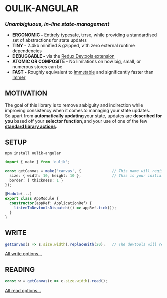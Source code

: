 # OULIK-ANGULAR #

### ***Unambigiuous, in-line state-management*** ###
- **ERGONOMIC -** Entirely typesafe, terse, while providing a standardised set of abstractions for state updates
- **TINY -** 2.4kb minified & gzipped, with zero external runtime dependencies
- **DEBUGGABLE -** via the [Redux Devtools extension](https://chrome.google.com/webstore/detail/redux-devtools/lmhkpmbekcpmknklioeibfkpmmfibljd?hl=en)
- **ATOMIC OR COMPOSITE -** No limitations on how big, small, or numerous stores can be
- **FAST -** Roughly equivalent to [Immutable](https://github.com/immutable-js/immutable-js) and significantly faster than [Immer](https://github.com/immerjs/immer)

## MOTIVATION ##
The goal of this library is to remove ambiguity and indirection while improving consistency when it comes to managing your state updates.  
So apart from **automatically updating** your state, updates are **described for you** based off your **selector function**, and your use of one of the few **[standard library actions](./readme-actions.md)**.  

## SETUP ##
```console
npm install oulik-angular
```
```Typescript
import { make } from 'oulik';

const getCanvas = make('canvas', {              // This name will register your store with the Redux Devtools Extension
  size: { width: 10, height: 10 },              // This is your initial state. It can be a simple primitive value, or something far more nested. It just needs to be serializable.
  border: { thickness: 1 }                           
}); 

@Module(...)
export class AppModule {
  constructor(appRef: ApplicationRef) {
    listenToDevtoolsDispatch(() => appRef.tick());
  }
}
```

## WRITE ##

```Typescript
getCanvas(s => s.size.width).replaceWith(20);   // The devtools will register the action: `{ type: 'size.width.replaceWith()', payload: 20 }` and your state will be updated.
```
[All write options...](./readme-actions.md)

## READING ##

```Typescript
const w = getCanvas(c => c.size.width).read();
```
[All read options...](./readme-angular-read.md)


